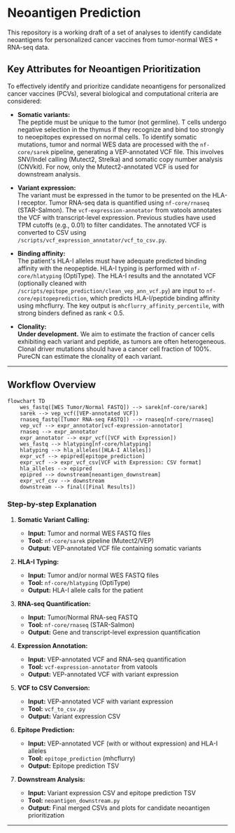 # Neoantigen Prediction

This repository is a working draft of a set of analyses to identify candidate neoantigens for personalized cancer vaccines from tumor-normal WES + RNA-seq data.

## Key Attributes for Neoantigen Prioritization

To effectively identify and prioritize candidate neoantigens for personalized cancer vaccines (PCVs), several biological and computational criteria are considered:

- **Somatic variants:**  
  The peptide must be unique to the tumor (not germline). T cells undergo negative selection in the thymus if they recognize and bind too strongly to neoepitopes expressed on normal cells. To identify somatic mutations, tumor and normal WES data are processed with the `nf-core/sarek` pipeline, generating a VEP-annotated VCF file. This involves SNV/Indel calling (Mutect2, Strelka) and somatic copy number analysis (CNVkit). For now, only the Mutect2-annotated VCF is used for downstream analysis.

- **Variant expression:**  
  The variant must be expressed in the tumor to be presented on the HLA-I receptor. Tumor RNA-seq data is quantified using `nf-core/rnaseq` (STAR-Salmon). The `vcf-expression-annotator` from vatools annotates the VCF with transcript-level expression. Previous studies have used TPM cutoffs (e.g., 0.01) to filter candidates. The annotated VCF is converted to CSV using `/scripts/vcf_expression_annotator/vcf_to_csv.py`.

- **Binding affinity:**  
  The patient's HLA-I alleles must have adequate predicted binding affinity with the neopeptide. HLA-I typing is performed with `nf-core/hlatyping` (OptiType). The HLA-I results and the annotated VCF (optionally cleaned with `/scripts/epitope_prediction/clean_vep_ann_vcf.py`) are input to `nf-core/epitopeprediction`, which predicts HLA-I/peptide binding affinity using mhcflurry. The key output is `mhcflurry_affinity_percentile`, with strong binders defined as rank < 0.5.

- **Clonality:**  
  **Under development.** We aim to estimate the fraction of cancer cells exhibiting each variant and peptide, as tumors are often heterogeneous. Clonal driver mutations should have a cancer cell fraction of 100%. PureCN can estimate the clonality of each variant.

---

## Workflow Overview

```mermaid
flowchart TD
    wes_fastq([WES Tumor/Normal FASTQ]) --> sarek[nf-core/sarek]
    sarek --> vep_vcf([VEP-annotated VCF])
    rnaseq_fastq([Tumor RNA-seq FASTQ]) --> rnaseq[nf-core/rnaseq]
    vep_vcf --> expr_annotator[vcf-expression-annotator]
    rnaseq --> expr_annotator
    expr_annotator --> expr_vcf([VCF with Expression])
    wes_fastq --> hlatyping[nf-core/hlatyping]
    hlatyping --> hla_alleles([HLA-I Alleles])
    expr_vcf --> epipred[epitope_prediction]
    expr_vcf --> expr_vcf_csv[VCF with Expression: CSV format]
    hla_alleles --> epipred
    epipred --> downstream[neoantigen_downstream]
    expr_vcf_csv --> downstream
    downstream --> final([Final Results])
```

### Step-by-step Explanation

1. **Somatic Variant Calling:**  
   - **Input:** Tumor and normal WES FASTQ files  
   - **Tool:** `nf-core/sarek` pipeline (Mutect2/VEP)  
   - **Output:** VEP-annotated VCF file containing somatic variants

2. **HLA-I Typing:**  
   - **Input:** Tumor and/or normal WES FASTQ files  
   - **Tool:** `nf-core/hlatyping` (OptiType)  
   - **Output:** HLA-I allele calls for the patient

3. **RNA-seq Quantification:**  
   - **Input:** Tumor/Normal RNA-seq FASTQ  
   - **Tool:** `nf-core/rnaseq` (STAR-Salmon)  
   - **Output:** Gene and transcript-level expression quantification

4. **Expression Annotation:**  
   - **Input:** VEP-annotated VCF and RNA-seq quantification  
   - **Tool:** `vcf-expression-annotator` from vatools  
   - **Output:** VEP-annotated VCF with variant expression

5. **VCF to CSV Conversion:**  
   - **Input:** VEP-annotated VCF with variant expression  
   - **Tool:** `vcf_to_csv.py`  
   - **Output:** Variant expression CSV

6. **Epitope Prediction:**  
   - **Input:** VEP-annotated VCF (with or without expression) and HLA-I alleles  
   - **Tool:** `epitope_prediction` (mhcflurry)  
   - **Output:** Epitope prediction TSV

7. **Downstream Analysis:**  
   - **Input:** Variant expression CSV and epitope prediction TSV  
   - **Tool:** `neoantigen_downstream.py`  
   - **Output:** Final merged CSVs and plots for candidate neoantigen prioritization

---
